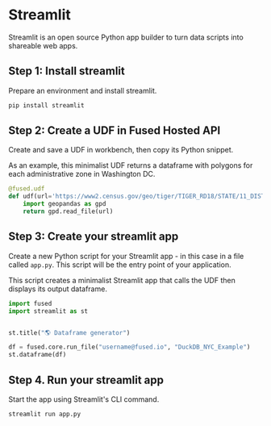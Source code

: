 # Streamlit

Streamlit is an open source Python app builder to turn data scripts into shareable web apps.



## Step 1: Install streamlit

Prepare an environment and install streamlit.

```bash
pip install streamlit
```

## Step 2: Create a UDF in Fused Hosted API

Create and save a UDF in workbench, then copy its Python snippet.

As an example, this minimalist UDF returns a dataframe with polygons for each administrative zone in Washington DC.

```python
@fused.udf
def udf(url='https://www2.census.gov/geo/tiger/TIGER_RD18/STATE/11_DISTRICT_OF_COLUMBIA/11/tl_rd22_11_bg.zip'):
    import geopandas as gpd
    return gpd.read_file(url)
```

## Step 3: Create your streamlit app

Create a new Python script for your Streamlit app - in this case in a file called `app.py`. This script will be the entry point of your application.

This script creates a minimalist Streamlit app that calls the UDF then displays its output dataframe.

```python
import fused
import streamlit as st


st.title("🌎 Dataframe generator")

df = fused.core.run_file("username@fused.io", "DuckDB_NYC_Example")
st.dataframe(df)
```

## Step 4. Run your streamlit app

Start the app using Streamlit's CLI command.

```bash
streamlit run app.py
```

